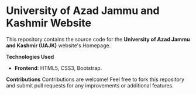 # University of Azad Jammu and Kashmir Website

This repository contains the source code for the **University of Azad Jammu and Kashmir (UAJK)** website's Homepage.

**Technologies Used**
- **Frontend**: HTML5, CSS3, Bootstrap.
  
**Contributions**
Contributions are welcome! Feel free to fork this repository and submit pull requests for any improvements or additional features.